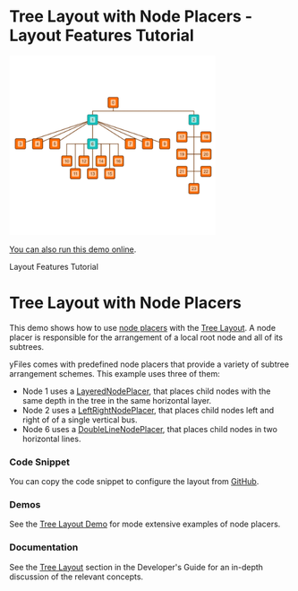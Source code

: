 # Tree Layout with Node Placers - Layout Features Tutorial

<img src="../../resources/image/tutorial4treenodeplacers.png" alt="demo-thumbnail" height="320"/>

[You can also run this demo online](https://live.yworks.com/demos/04-tutorial-layout-features/tree-node-placers/index.html).

Layout Features Tutorial

# Tree Layout with Node Placers

This demo shows how to use [node placers](https://docs.yworks.com/yfileshtml/#/api/ITreeLayoutNodePlacer) with the [Tree Layout](https://docs.yworks.com/yfileshtml/#/api/TreeLayout). A node placer is responsible for the arrangement of a local root node and all of its subtrees.

yFiles comes with predefined node placers that provide a variety of subtree arrangement schemes. This example uses three of them:

- Node 1 uses a [LayeredNodePlacer](https://docs.yworks.com/yfileshtml/#/api/LayeredNodePlacer), that places child nodes with the same depth in the tree in the same horizontal layer.
- Node 2 uses a [LeftRightNodePlacer](https://docs.yworks.com/yfileshtml/#/api/LeftRightNodePlacer), that places child nodes left and right of of a single vertical bus.
- Node 6 uses a [DoubleLineNodePlacer](https://docs.yworks.com/yfileshtml/#/api/DoubleLineNodePlacer), that places child nodes in two horizontal lines.

### Code Snippet

You can copy the code snippet to configure the layout from [GitHub](https://github.com/yWorks/yfiles-for-html-demos/blob/master/demos/04-tutorial-layout-features/tree-node-placers/TreeNodePlacers.ts).

### Demos

See the [Tree Layout Demo](../../layout/tree/index.html) for mode extensive examples of node placers.

### Documentation

See the [Tree Layout](https://docs.yworks.com/yfileshtml/#/dguide/tree_layout) section in the Developer's Guide for an in-depth discussion of the relevant concepts.
